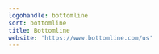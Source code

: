 ```yaml
---
logohandle: bottomline
sort: bottomline
title: Bottomline
website: 'https://www.bottomline.com/us'
---
```

